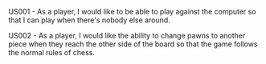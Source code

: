 US001 - As a player, I would like to be able to play against the computer so that I can play when there's nobody else around.

US002 - As a player, I would like the ability to change pawns to another piece when they reach the other side of the board so that the game follows the normal rules of chess.
